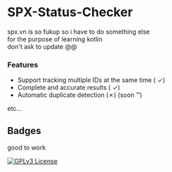 # SPX-Status-Checker
spx.vn is so fukup so i have to do something else\
for the purpose of learning kotlin\
don't ask to update @@

### Features
- Support tracking multiple IDs at the same time ( ✓)
- Complete and accurate results ( ✓)
- Automatic duplicate detection (✗) (soon :tm:)

etc...
## Badges

good to work


[![GPLv3 License](https://img.shields.io/badge/License-GPL%20v3-yellow.svg)](https://opensource.org/licenses/)
